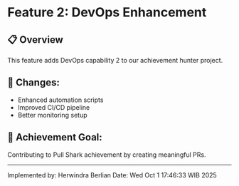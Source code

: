 # Feature 2: DevOps Enhancement

## 📋 Overview
This feature adds DevOps capability 2 to our achievement hunter project.

## 🔧 Changes:
- Enhanced automation scripts
- Improved CI/CD pipeline
- Better monitoring setup

## 🎯 Achievement Goal:
Contributing to Pull Shark achievement by creating meaningful PRs.

---
Implemented by: Herwindra Berlian
Date: Wed Oct  1 17:46:33 WIB 2025
